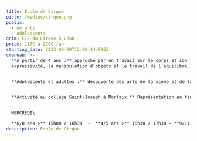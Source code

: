 ```yaml
---
title: École de Cirque
picto: /medias/cirque.png
public:
  - enfants
  - adolescents
anim: CIE du Cirque à Léon
price: 117€ à 270€ /an
starting_date: 2023-09-20T13:00:44.996Z
creneau: >-
  **À partir de 4 ans :** approche par un travail sur le corps et son
  expressivité, la manipulation d’objets et le travail de l’équilibre.


  **Adolescents et adultes :** découverte des arts de la scène et de la piste, développement des capacités physiques (souplesse, équilibre, agilité, tonicité) et d’expression et mise en avant des qualités artistiques de chacun.


  **Activité au collège Saint-Joseph à Morlaix.** Représentation en fin d’année scolaire.


  MERCREDI\

  **6/8 ans >** 15h00 / 16h30  -  **4/5 ans >** 16h30 / 17h30 - **9/11 ans >** 17h30 / 19h30 - **ados/adultes >** 19h30 / 21h30
description: École de Cirque
---
```

